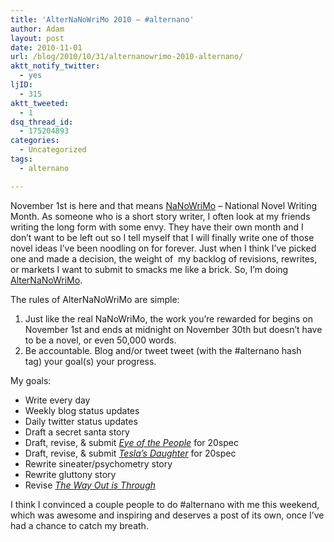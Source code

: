 ```yaml
---
title: 'AlterNaNoWriMo 2010 – #alternano'
author: Adam
layout: post
date: 2010-11-01
url: /blog/2010/10/31/alternanowrimo-2010-alternano/
aktt_notify_twitter:
  - yes
ljID:
  - 315
aktt_tweeted:
  - 1
dsq_thread_id:
  - 175204893
categories:
  - Uncategorized
tags:
  - alternano

---
```

November 1st is here and that means [NaNoWriMo](1) &#8211; National Novel Writing Month. As someone who is a short story writer, I often look at my friends writing the long form with some envy. They have their own month and I don&#8217;t want to be left out so I tell myself that I will finally write one of those novel ideas I&#8217;ve been noodling on for forever. Just when I think I&#8217;ve picked one and made a decision, the weight of  my backlog of revisions, rewrites, or markets I want to submit to smacks me like a brick. So, I&#8217;m doing [AlterNaNoWriMo](2).

The rules of AlterNaNoWriMo are simple:

  1. Just like the real NaNoWriMo, the work you&#8217;re rewarded for begins on November 1st and ends at midnight on November 30th but doesn&#8217;t have to be a novel, or even 50,000 words.
  2. Be accountable. Blog and/or tweet tweet (with the #alternano hash tag) your goal(s) your progress.

My goals:

  * Write every day
  * Weekly blog status updates
  * Daily twitter status updates
  * Draft a secret santa story
  * Draft, revise, & submit _<span style="text-decoration: underline;">Eye of the People</span>_ for 20spec
  * Draft, revise, & submit _<span style="text-decoration: underline;">Tesla&#8217;s Daughter</span>_ for 20spec
  * Rewrite sineater/psychometry story
  * Rewrite gluttony story
  * Revise _<span style="text-decoration: underline;">The Way Out is Through</span>_

I think I convinced a couple people to do #alternano with me this weekend, which was awesome and inspiring and deserves a post of its own, once I&#8217;ve had a chance to catch my breath.

 [1]: http://www.nanowrimo.org/
 [2]: http://www.nanowrimo.org/eng/user/661873
